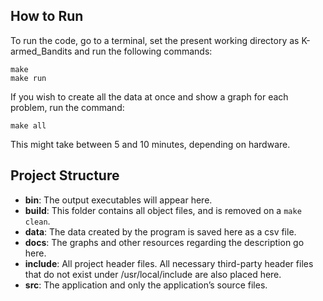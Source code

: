 ## How to Run
To run the code, go to a terminal, set the present working directory as K-armed_Bandits and run the following commands:

```
make
make run
```

If you wish to create all the data at once and show a graph for each problem, run the command:
```
make all
```
This might take between 5 and 10 minutes, depending on hardware.

## Project Structure
* __bin__: The output executables will appear here.
* __build__: This folder contains all object files, and is removed on a `make clean`.
* __data__: The data created by the program is saved here as a csv file.
* __docs__: The graphs and other resources regarding the description go here.
* __include__: All project header files. All necessary third-party header files that do not exist under /usr/local/include are also placed here.
* __src__: The application and only the application’s source files.
